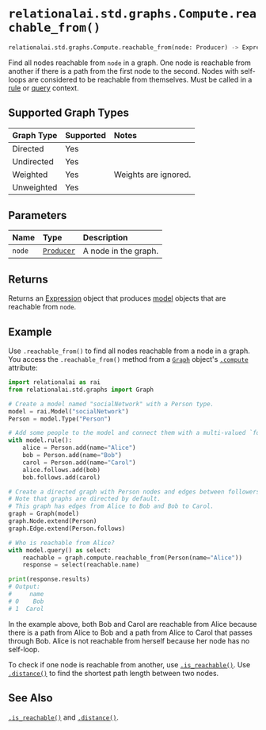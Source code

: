 # `relationalai.std.graphs.Compute.reachable_from()`

```python
relationalai.std.graphs.Compute.reachable_from(node: Producer) -> Expression
```

Find all nodes reachable from `node` in a graph.
One node is reachable from another if there is a path from the first node to the second.
Nodes with self-loops are considered to be reachable from themselves.
Must be called in a [rule](../../../Model/rule.md) or [query](../../../Model/query.md) context.

## Supported Graph Types

| Graph Type | Supported | Notes |
| :--- | :--- | :------ |
| Directed | Yes |   |
| Undirected | Yes |   |
| Weighted | Yes | Weights are ignored. |
| Unweighted | Yes |   |

## Parameters

| Name | Type | Description |
| :--- | :--- | :---------- |
| `node` | [`Producer`](../../../Producer.md) | A node in the graph. |

## Returns

Returns an [Expression](../../../Expression.md) object that produces
[model](../../../Model/README.md) objects that are reachable from `node`.

## Example

Use `.reachable_from()` to find all nodes reachable from a node in a graph.
You access the `.reachable_from()` method from a [`Graph`](../Graph.md) object's
[`.compute`](../Graph/compute.md) attribute:

```python
import relationalai as rai
from relationalai.std.graphs import Graph

# Create a model named "socialNetwork" with a Person type.
model = rai.Model("socialNetwork")
Person = model.Type("Person")

# Add some people to the model and connect them with a multi-valued `follows` property.
with model.rule():
    alice = Person.add(name="Alice")
    bob = Person.add(name="Bob")
    carol = Person.add(name="Carol")
    alice.follows.add(bob)
    bob.follows.add(carol)

# Create a directed graph with Person nodes and edges between followers.
# Note that graphs are directed by default.
# This graph has edges from Alice to Bob and Bob to Carol.
graph = Graph(model)
graph.Node.extend(Person)
graph.Edge.extend(Person.follows)

# Who is reachable from Alice?
with model.query() as select:
    reachable = graph.compute.reachable_from(Person(name="Alice"))
    response = select(reachable.name)

print(response.results)
# Output:
#     name
# 0    Bob
# 1  Carol
```

In the example above, both Bob and Carol are reachable from Alice
because there is a path from Alice to Bob and a path from Alice to Carol that passes through Bob.
Alice is not reachable from herself because her node has no self-loop.

To check if one node is reachable from another, use [`.is_reachable()`](./is_reachable.md).
Use [`.distance()`](./distance.md) to find the shortest path length between two nodes.

## See Also

[`.is_reachable()`](./is_reachable.md) and [`.distance()`](./distance.md).
